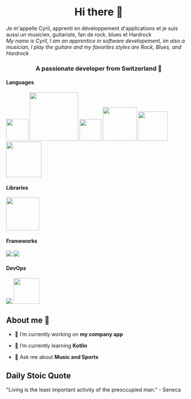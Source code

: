 
<h1 align="center">Hi there 👋</h1>

Je m'appelle Cyril, apprenti en développement d'applications et je suis aussi un musicien, guitariste, fan de rock, blues et Hardrock<br>
<em>My name is Cyril, I am an apprentice in software developement, im also a musician, I play the guitare and my favorites styles are Rock, Blues, and Hardrock</em> 
<h3 align="center">A passionate developer from Switzerland 📍</h3>

<h4 align="left">Languages</h4>
<div align="left">
  <img src="https://img.shields.io/badge/css3-%231572B6.svg?style=for-the-badge&logo=css3&logoColor=white" width="60" />
  <img src="https://img.shields.io/badge/javascript-%23323330.svg?style=for-the-badge&logo=javascript&logoColor=%23F7DF1E" width="132" />
  <img src="https://img.shields.io/badge/java-%23ED8B00.svg?style=for-the-badge&logo=java&logoColor=white" width="59" />
  <img src="https://img.shields.io/badge/mysql-%2300f.svg?style=for-the-badge&logo=mysql&logoColor=white" width="92" />
  <img src="https://img.shields.io/badge/ruby-%23CC342D.svg?style=for-the-badge&logo=ruby&logoColor=white" width="80" />
  <img src="https://img.shields.io/badge/Kotlin-B125EA?style=for-the-badge&logo=kotlin&logoColor=white" width="96" />
</div>

<h4 align="left">Libraries</h4>
<img src="https://img.shields.io/badge/react-%2320232a.svg?style=for-the-badge&logo=react&logoColor=%2361DAFB" width=90 />

<h4 align="lef">Frameworks</h4>
<div>
  <img src="https://img.shields.io/badge/Ruby_on_Rails-CC0000?style=for-the-badge&logo=ruby-on-rails&logoColor=white" />
  <img src="https://img.shields.io/badge/Jetpack%20Compose-4285F4?style=for-the-badge&logo=Jetpack%20Compose&logoColor=white" />
</div>

<h4 align="left">DevOps</h4>
<div align="left">
  <img src="https://img.shields.io/badge/docker-%230db7ed.svg?style=for-the-badge&logo=docker&logoColor=white" />
  <img src="https://img.shields.io/badge/git-%23F05033.svg?style=for-the-badge&logo=git&logoColor=white" width="70" />
</div>

<h2>About me 🔭</h2>

- 🔭 I’m currently working on **my company app**

- 🌱 I’m currently learning **Kotlin**

- 💬 Ask me about **Music and Sports**

<h2>Daily Stoic Quote</h2>

<!-- STOIC_QUOTE -->
<p>"Living is the least important activity of the preoccupied man." - Seneca</p>
<!-- STOIC_QUOTE_END -->
